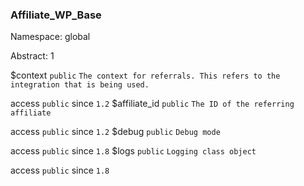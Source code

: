 ### Affiliate_WP_Base

Namespace: global

Abstract: 1


$context
`public` `The context for referrals. This refers to the integration that is being used.` 


access
`public` 
since
`1.2` 
$affiliate_id
`public` `The ID of the referring affiliate` 


access
`public` 
since
`1.2` 
$debug
`public` `Debug mode` 


access
`public` 
since
`1.8` 
$logs
`public` `Logging class object` 


access
`public` 
since
`1.8` 